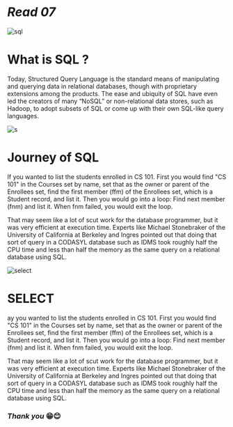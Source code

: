 # ***Read 07***

![sql](https://cdn1.vectorstock.com/i/1000x1000/77/30/sql-database-icon-logo-design-ui-or-ux-app-vector-17507730.jpg)

# What is SQL ?


Today, Structured Query Language is the standard means of manipulating and querying data in relational databases, though with proprietary extensions among the products. The ease and ubiquity of SQL have even led the creators of many “NoSQL” or non-relational data stores, such as Hadoop, to adopt subsets of SQL or come up with their own SQL-like query languages.


![s](https://w7.pngwing.com/pngs/28/601/png-transparent-sql-logo-illustration-microsoft-azure-sql-database-microsoft-sql-server-database-blue-text-logo.png)

# Journey of SQL

If you wanted to list the students enrolled in CS 101. First you would find "CS 101" in the Courses set by name, set that as the owner or parent of the Enrollees set, find the first member (ffm) of the Enrollees set, which is a Student record, and list it. Then you would go into a loop: Find next member (fnm) and list it. When fnm failed, you would exit the loop.

That may seem like a lot of scut work for the database programmer, but it was very efficient at execution time. Experts like Michael Stonebraker of the University of California at Berkeley and Ingres pointed out that doing that sort of query in a CODASYL database such as IDMS took roughly half the CPU time and less than half the memory as the same query on a relational database using SQL.

![select](https://www.red-gate.com/wp-content/uploads/2018/03/word-image-83.png)

# SELECT

ay you wanted to list the students enrolled in CS 101. First you would find "CS 101" in the Courses set by name, set that as the owner or parent of the Enrollees set, find the first member (ffm) of the Enrollees set, which is a Student record, and list it. Then you would go into a loop: Find next member (fnm) and list it. When fnm failed, you would exit the loop.

That may seem like a lot of scut work for the database programmer, but it was very efficient at execution time. Experts like Michael Stonebraker of the University of California at Berkeley and Ingres pointed out that doing that sort of query in a CODASYL database such as IDMS took roughly half the CPU time and less than half the memory as the same query on a relational database using SQL.



### ***Thank you*** 😁😊